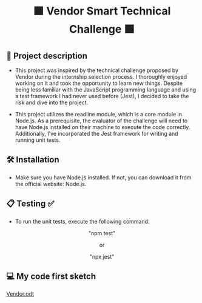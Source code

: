<h1 align="center"> 🟩 Vendor Smart Technical Challenge 🟩 </h1>

<h2> 📝 Project description </h2>

- This project was inspired by the technical challenge proposed by Vendor during the internship selection process. I thoroughly enjoyed working on it and took the opportunity to learn new things. Despite being less familiar with the JavaScript programming language and using a test framework I had never used before (Jest), I decided to take the risk and dive into the project. 

- This project utilizes the readline module, which is a core module in Node.js. As a prerequisite, the evaluator of the challenge will need to have Node.js installed on their machine to execute the code correctly. Additionally, I’ve incorporated the Jest framework for writing and running unit tests.

<h2> 🛠️ Installation </h2>

- Make sure you have Node.js installed. If not, you can download it from the official website: Node.js.

<h2> 📋 Testing ✅ </h2>

- To run the unit tests, execute the following command:
  
<p align="center"> "npm test" </p>

<p align="center"> or </p>

<p align="center"> "npx jest" </p>


<h2> 💻 My code first sketch </h2>

[Vendor.odt](https://github.com/user-attachments/files/16072564/Vendor.odt)


